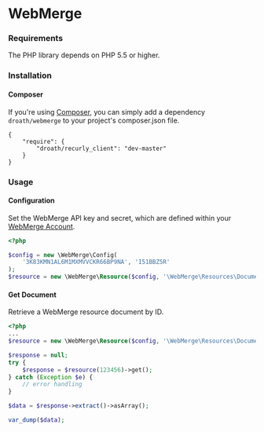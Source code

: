 WebMerge
===

### Requirements

The PHP library depends on PHP 5.5 or higher.

### Installation

#### Composer

If you're using [Composer](http://getcomposer.org/), you can simply add a dependency `droath/webmerge` to your project's composer.json file.

    {
        "require": {
            "droath/recurly_client": "dev-master"
        }
    }

### Usage

#### Configuration
Set the WebMerge API key and secret, which are defined within your [WebMerge Account](https://www.webmerge.me/manage/login).

```php
<?php

$config = new \WebMerge\Config(
    '3K83KMN1AL6M1MXMVVCKR66BP9NA', 'I51BBZ5R'
);
$resource = new \WebMerge\Resource($config, '\WebMerge\Resources\Document');
```

#### Get Document
Retrieve a WebMerge resource document by ID.

```php
<?php
...
$resource = new \WebMerge\Resource($config, '\WebMerge\Resources\Document');

$response = null;
try {
    $response = $resource(123456)->get();
} catch (Exception $e) {
    // error handling
}

$data = $response->extract()->asArray();

var_dump($data);
```
